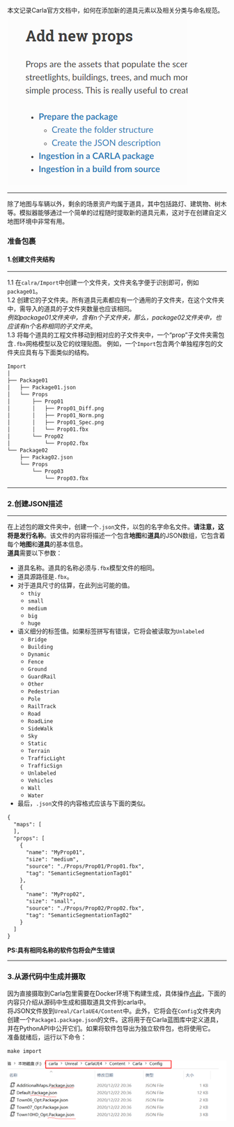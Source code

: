 本文记录Carla官方文档中，如何在添加新的道具元素以及相关分类与命名规范。<br>
![](./CarlaDoc-Assets/Addnewprops01.png)
***
除了地图与车辆以外，剩余的场景资产均属于道具，其中包括路灯、建筑物、树木等。模拟器能够通过一个简单的过程随时提取新的道具元素，这对于在创建自定义地图环境中非常有用。<br>
### 准备包裹
#### 1.创建文件夹结构
***
1.1 在`calra/Import`中创建一个文件夹，文件夹名字便于识别即可，例如`package01`。<br>
1.2 创建它的子文件夹。所有道具元素都应有一个通用的子文件夹，在这个文件夹中，需导入的道具的子文件夹数量也应该相同。<br>
*例如package01文件夹中，含有n个子文件夹，那么，package02文件夹中，也应该有n个名称相同的子文件夹*。<br>
1.3 将每个道具的工程文件移动到相对应的子文件夹中，一个“prop”子文件夹需包含`.fbx`网格模型以及它的纹理贴图。
例如，一个`Import`包含两个单独程序包的文件夹应具有与下面类似的结构。
```
Import
│
├── Package01
│   ├── Package01.json
│   └── Props
│       ├── Prop01
│       │   ├── Prop01_Diff.png
│       │   ├── Prop01_Norm.png
│       │   ├── Prop01_Spec.png
│       │   └── Prop01.fbx
│       └── Prop02
│           └── Prop02.fbx
└── Package02
    ├── Packag02.json
    └── Props
        └── Prop03
            └── Prop03.fbx
```
***
### 2.创建JSON描述
***
在上述包的跟文件夹中，创建一个`.json`文件，以包的名字命名文件。**请注意，这将是发行名称**。该文件的内容将描述一个包含**地图**和**道具**的JSON数组，它包含着每个**地图**和**道具**的基本信息。<br>
**道具**需要以下参数：
- 道具名称。道具的名称必须与`.fbx`模型文件的相同。
- 道具源路径是`.fbx`。
- 对于道具尺寸的估算，在此列出可能的值。
    - `thiy`
    - `small`
    - `medium`
    - `big`
    - `huge`
- 语义细分的标签值。如果标签拼写有错误，它将会被读取为`Unlabeled`
    - `Bridge`
    - `Building`
    - `Dynamic`
    - `Fence`
    - `Ground`
    - `GuardRail`
    - `Other`
    - `Pedestrian`
    - `Pole`
    - `RailTrack`
    - `Road`
    - `RoadLine`
    - `SideWalk`
    - `Sky`
    - `Static`
    - `Terrain`
    - `TrafficLight`
    - `TrafficSign`
    - `Unlabeled`
    - `Vehicles`
    - `Wall`
    - `Water`
- 最后，`.json`文件的内容格式应该与下面的类似。
```
{
  "maps": [
  ],
  "props": [
    {
      "name": "MyProp01",
      "size": "medium",
      "source": "./Props/Prop01/Prop01.fbx",
      "tag": "SemanticSegmentationTag01"
    },
    {
      "name": "MyProp02",
      "size": "small",
      "source": "./Props/Prop02/Prop02.fbx",
      "tag": "SemanticSegmentationTag02"
    }
  ]
}
``` 
**PS:具有相同名称的软件包将会产生错误**
***
### 3.从源代码中生成并摄取
因为直接摄取到Carla包里需要在Docker环境下构建生成，具体操作[点此](https://carla.readthedocs.io/en/latest/tuto_A_add_props/)，下面的内容只介绍从源码中生成和摄取道具文件到carla中。<br>
将JSON文件放到`Ureal/CarlaUE4/Content`中。此外，它将会在`Config`文件夹内创建一个`Package1.package.json`的文件。这将用于在Carla蓝图库中定义道具，并在PythonAPI中公开它们。如果将软件包导出为独立软件包，也将使用它。<br>
准备就绪后，运行以下命令：
```
make import
```
![](./CarlaDoc-Assets/Addnewprops02.png)
